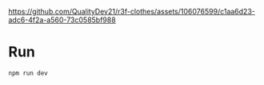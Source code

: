 
https://github.com/QualityDev21/r3f-clothes/assets/106076599/c1aa6d23-adc6-4f2a-a560-73c0585bf988

# Run

```sh
npm run dev
```
